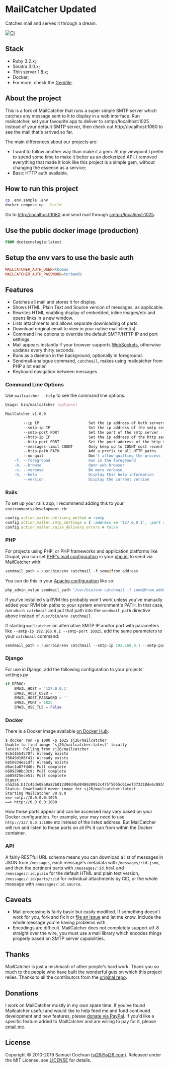# MailCatcher Updated

Catches mail and serves it through a dream.

[![CI](https://github.com/dcotecnologia/mailcatcher/actions/workflows/ci.yml/badge.svg)](https://github.com/dcotecnologia/mailcatcher/actions/workflows/ci.yml)

## Stack

- Ruby 3.2.x;
- Sinatra 3.0.x;
- Thin server 1.8.x;
- Docker;
- For more, check the [Gemfile](Gemfile).

## About the project

This is a fork of MailCatcher that runs a super simple SMTP server which catches any message sent to it to display in a web interface. Run mailcatcher, set your favourite app to deliver to smtp://localhost:1025 instead of your default SMTP server, then check out http://localhost:1080 to see the mail that's arrived so far.

The main differences about our projects are:

- I want to follow another way than make it a gem. At my viewpoint I prefer to spend some time to make it better as an dockerized API. I removed everything that made it look like this project is a simple gem, without changing the essence as a service;
- Basic HTTP auth available.

## How to run this project

```sh
cp .env.sample .env
docker-compose up --build
```

Go to <http://localhost:1080> and send mail through <smtp://localhost:1025>.

## Use the public docker image (production)

```dockerfile
FROM dcotecnologia:latest
```

## Setup the env vars to use the basic auth

```ini
MAILCATCHER_AUTH_USER=thomas
MAILCATCHER_AUTH_PASSWORD=turbando
```

## Features

- Catches all mail and stores it for display.
- Shows HTML, Plain Text and Source version of messages, as applicable.
- Rewrites HTML enabling display of embedded, inline images/etc and opens links in a new window.
- Lists attachments and allows separate downloading of parts.
- Download original email to view in your native mail client(s).
- Command line options to override the default SMTP/HTTP IP and port settings.
- Mail appears instantly if your browser supports [WebSockets][websockets], otherwise updates every thirty seconds.
- Runs as a daemon in the background, optionally in foreground.
- Sendmail-analogue command, `catchmail`, makes using mailcatcher from PHP a lot easier.
- Keyboard navigation between messages

### Command Line Options

Use `mailcatcher --help` to see the command line options.

```sh
Usage: bin/mailcatcher [options]

MailCatcher v1.0.0

        --ip IP                      Set the ip address of both servers
        --smtp-ip IP                 Set the ip address of the smtp server
        --smtp-port PORT             Set the port of the smtp server
        --http-ip IP                 Set the ip address of the http server
        --http-port PORT             Set the port address of the http server
        --messages-limit COUNT       Only keep up to COUNT most recent messages
        --http-path PATH             Add a prefix to all HTTP paths
        --no-quit                    Don't allow quitting the process
    -f, --foreground                 Run in the foreground
    -b, --browse                     Open web browser
    -v, --verbose                    Be more verbose
    -h, --help                       Display this help information
        --version                    Display the current version
```

### Rails

To set up your rails app, I recommend adding this to your `environments/development.rb`:

```ruby
config.action_mailer.delivery_method = :smtp
config.action_mailer.smtp_settings = { :address => '127.0.0.1', :port => 1025 }
config.action_mailer.raise_delivery_errors = false
```

### PHP

For projects using PHP, or PHP frameworks and application platforms like Drupal, you can set [PHP's mail configuration](https://www.php.net/manual/en/mail.configuration.php) in your [php.ini](https://www.php.net/manual/en/configuration.file.php) to send via MailCatcher with:

```php
sendmail_path = /usr/bin/env catchmail -f some@from.address
```

You can do this in your [Apache configuration](https://www.php.net/manual/en/configuration.changes.php) like so:

```php
php_admin_value sendmail_path "/usr/bin/env catchmail -f some@from.address"
```

If you've installed via RVM this probably won't work unless you've manually added your RVM bin paths to your system environment's PATH. In that case, run `which catchmail` and put that path into the `sendmail_path` directive above instead of `/usr/bin/env catchmail`.

If starting `mailcatcher` on alternative SMTP IP and/or port with parameters like `--smtp-ip 192.168.0.1 --smtp-port 10025`, add the same parameters to your `catchmail` command:

```php
sendmail_path = /usr/bin/env catchmail --smtp-ip 192.160.0.1 --smtp-port 10025 -f some@from.address
```

### Django

For use in Django, add the following configuration to your projects' settings.py

```python
if DEBUG:
    EMAIL_HOST = '127.0.0.1'
    EMAIL_HOST_USER = ''
    EMAIL_HOST_PASSWORD = ''
    EMAIL_PORT = 1025
    EMAIL_USE_TLS = False
```

### Docker

There is a Docker image available [on Docker Hub](https://hub.docker.com/r/sj26/mailcatcher):

```
$ docker run -p 1080 -p 1025 sj26/mailcatcher
Unable to find image 'sj26/mailcatcher:latest' locally
latest: Pulling from sj26/mailcatcher
8c6d1654570f: Already exists
f5649d186f41: Already exists
b850834ea1df: Already exists
d6ac1a07fd46: Pull complete
b609298bc3c9: Pull complete
ab05825ece51: Pull complete
Digest: sha256:b17c45de08a0a82b012d90d4bd048620952c475f5655c61eef373318de6c0855
Status: Downloaded newer image for sj26/mailcatcher:latest
Starting MailCatcher v0.9.0
==> smtp://0.0.0.0:1025
==> http://0.0.0.0:1080
```

How those ports appear and can be accessed may vary based on your Docker configuration. For example, your may need to use `http://127.0.0.1:1080` etc instead of the listed address. But MailCatcher will run and listen to those ports on all IPs it can from within the Docker container.

### API

A fairly RESTful URL schema means you can download a list of messages in JSON from `/messages`, each message's metadata with `/messages/:id.json`, and then the pertinent parts with `/messages/:id.html` and `/messages/:id.plain` for the default HTML and plain text version, `/messages/:id/parts/:cid` for individual attachments by CID, or the whole message with `/messages/:id.source`.

## Caveats

- Mail processing is fairly basic but easily modified. If something doesn't work for you, fork and fix it or [file an issue][mailcatcher-issues] and let me know. Include the whole message you're having problems with.
- Encodings are difficult. MailCatcher does not completely support utf-8 straight over the wire, you must use a mail library which encodes things properly based on SMTP server capabilities.

## Thanks

MailCatcher is just a mishmash of other people's hard work. Thank you so much to the people who have built the wonderful guts on which this project relies. Thanks to all the contributors from the [original repo](sj26/mailcatcher).

## Donations

I work on MailCatcher mostly in my own spare time. If you've found Mailcatcher useful and would like to help feed me and fund continued development and new features, please [donate via PayPal][donate]. If you'd like a specific feature added to MailCatcher and are willing to pay for it, please [email me](mailto:sj26@sj26.com).

## License

Copyright © 2010-2019 Samuel Cochran (sj26@sj26.com). Released under the MIT License, see [LICENSE][license] for details.

  [donate]: https://www.paypal.com/cgi-bin/webscr?cmd=_s-xclick&hosted_button_id=522WUPLRWUSKE
  [license]: https://github.com/sj26/mailcatcher/blob/master/LICENSE
  [mailcatcher-github]: https://github.com/sj26/mailcatcher
  [mailcatcher-issues]: https://github.com/sj26/mailcatcher/issues
  [websockets]: https://tools.ietf.org/html/rfc6455
